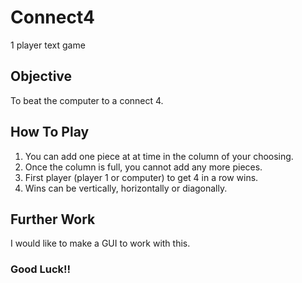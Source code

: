 # Connect4
1 player text game

## Objective

To beat the computer to a connect 4.

## How To Play

1. You can add one piece at at time in the column of your choosing.
2. Once the column is full, you cannot add any more pieces.
3. First player (player 1 or computer) to get 4 in a row wins.
4. Wins can be vertically, horizontally or diagonally.

## Further Work

I would like to make a GUI to work with this.

### Good Luck!!
